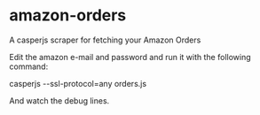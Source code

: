 # amazon-orders
A casperjs scraper for fetching your Amazon Orders

Edit the amazon e-mail and password and run it with the following command:

casperjs --ssl-protocol=any orders.js

And watch the debug lines.
